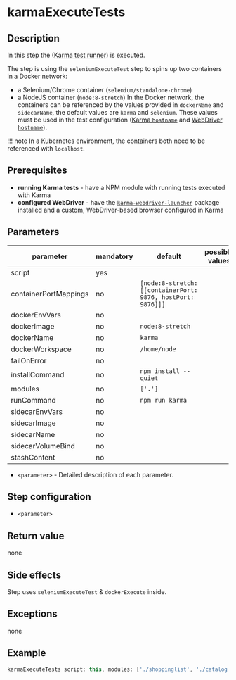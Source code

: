# karmaExecuteTests

## Description

In this step the ([Karma test runner](http://karma-runner.github.io)) is executed.

The step is using the `seleniumExecuteTest` step to spins up two containers in a Docker network:
 - a Selenium/Chrome container (`selenium/standalone-chrome`)
 - a NodeJS container (`node:8-stretch`)
In the Docker network, the containers can be referenced by the values provided in `dockerName` and `sidecarName`, the default values are `karma` and `selenium`. These values must be used in the test configuration ([Karma `hostname`](https://karma-runner.github.io/1.0/config/configuration-file.html) and [WebDriver `hostname`](https://github.com/karma-runner/karma-webdriver-launcher#usage)).

!!! note
    In a Kubernetes environment, the containers both need to be referenced with `localhost`.

## Prerequisites

- **running Karma tests** - have a NPM module with running tests executed with Karma
- **configured WebDriver** - have the [`karma-webdriver-launcher`](https://github.com/karma-runner/karma-webdriver-launcher) package installed and a custom, WebDriver-based browser configured in Karma

## Parameters

| parameter | mandatory | default | possible values |
| ----------|-----------|---------|-----------------|
|script|yes|||
|containerPortMappings|no|`[node:8-stretch: [[containerPort: 9876, hostPort: 9876]]]`||
|dockerEnvVars|no|||
|dockerImage|no|`node:8-stretch`||
|dockerName|no|`karma`||
|dockerWorkspace|no|`/home/node`||
|failOnError|no|||
|installCommand|no|`npm install --quiet`||
|modules|no|`['.']`||
|runCommand|no|`npm run karma`||
|sidecarEnvVars|no|||
|sidecarImage|no|||
|sidecarName|no|||
|sidecarVolumeBind|no|||
|stashContent|no|||

* `<parameter>` - Detailed description of each parameter.

## Step configuration

* `<parameter>`

## Return value

none

## Side effects

Step uses `seleniumExecuteTest` & `dockerExecute` inside.

## Exceptions

none

## Example

```groovy
karmaExecuteTests script: this, modules: ['./shoppinglist', './catalog']
```
